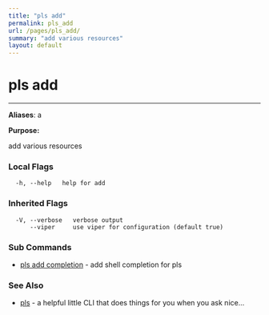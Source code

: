 ```yaml
---
title: "pls add"
permalink: pls_add
url: /pages/pls_add/
summary: "add various resources"
layout: default
---
```

# pls add 

---
**Aliases**: a

**Purpose:**

add various resources

### Local Flags

```
  -h, --help   help for add
```

### Inherited Flags

```
  -V, --verbose   verbose output
      --viper     use viper for configuration (default true)
```
### Sub Commands

* [pls add completion](/pages/pls_add_completion/)	 - add shell completion for pls

### See Also

* [pls](/pages/pls/)	 - a helpful little CLI that does things for you when you ask nice...
